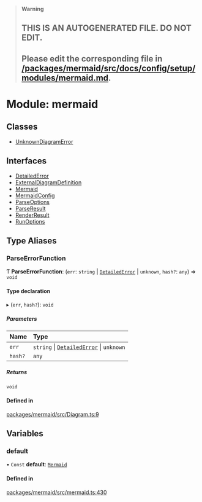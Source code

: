 > **Warning**
>
> ## THIS IS AN AUTOGENERATED FILE. DO NOT EDIT.
>
> ## Please edit the corresponding file in [/packages/mermaid/src/docs/config/setup/modules/mermaid.md](../../../../packages/mermaid/src/docs/config/setup/modules/mermaid.md).

# Module: mermaid

## Classes

- [UnknownDiagramError](../classes/mermaid.UnknownDiagramError.md)

## Interfaces

- [DetailedError](../interfaces/mermaid.DetailedError.md)
- [ExternalDiagramDefinition](../interfaces/mermaid.ExternalDiagramDefinition.md)
- [Mermaid](../interfaces/mermaid.Mermaid.md)
- [MermaidConfig](../interfaces/mermaid.MermaidConfig.md)
- [ParseOptions](../interfaces/mermaid.ParseOptions.md)
- [ParseResult](../interfaces/mermaid.ParseResult.md)
- [RenderResult](../interfaces/mermaid.RenderResult.md)
- [RunOptions](../interfaces/mermaid.RunOptions.md)

## Type Aliases

### ParseErrorFunction

Ƭ **ParseErrorFunction**: (`err`: `string` | [`DetailedError`](../interfaces/mermaid.DetailedError.md) | `unknown`, `hash?`: `any`) => `void`

#### Type declaration

▸ (`err`, `hash?`): `void`

##### Parameters

| Name    | Type                                                                               |
| :------ | :--------------------------------------------------------------------------------- |
| `err`   | `string` \| [`DetailedError`](../interfaces/mermaid.DetailedError.md) \| `unknown` |
| `hash?` | `any`                                                                              |

##### Returns

`void`

#### Defined in

[packages/mermaid/src/Diagram.ts:9](https://github.com/mermaid-js/mermaid/blob/master/packages/mermaid/src/Diagram.ts#L9)

## Variables

### default

• `Const` **default**: [`Mermaid`](../interfaces/mermaid.Mermaid.md)

#### Defined in

[packages/mermaid/src/mermaid.ts:430](https://github.com/mermaid-js/mermaid/blob/master/packages/mermaid/src/mermaid.ts#L430)

